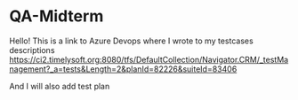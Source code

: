 # QA-Midterm



Hello!
This is a link to Azure Devops where I wrote to my testcases descriptions
https://ci2.timelysoft.org:8080/tfs/DefaultCollection/Navigator.CRM/_testManagement?_a=tests&Length=2&planId=82226&suiteId=83406


And I will also add test plan
